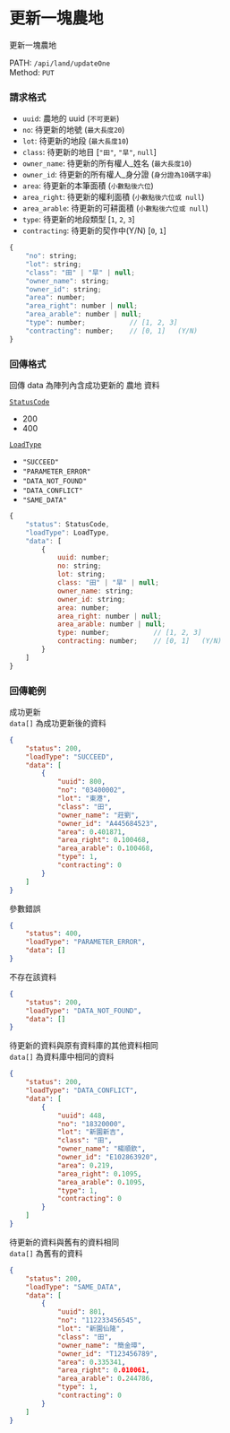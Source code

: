 # 更新一塊農地

更新一塊農地

PATH: `/api/land/updateOne`  
Method: `PUT`


### 請求格式
* `uuid`: 農地的 uuid (`不可更新`)
* `no`: 待更新的地號        (`最大長度20`)
* `lot`: 待更新的地段       (`最大長度10`)
* `class`: 待更新的地目                 [`"田"`, `"旱"`, `null`]
* `owner_name`: 待更新的所有權人_姓名   (`最大長度10`)
* `owner_id`: 待更新的所有權人_身分證   (`身分證為10碼字串`)
* `area`: 待更新的本筆面積              (`小數點後六位`)
* `area_right`: 待更新的權利面積        (`小數點後六位或 null`)
* `area_arable`: 待更新的可耕面積       (`小數點後六位或 null`)
* `type`: 待更新的地段類型              [`1`, `2`, `3`]
* `contracting`: 待更新的契作中(Y/N)    [`0`, `1`]

```js
{
    "no": string;
    "lot": string;
    "class": "田" | "旱" | null;
    "owner_name": string;
    "owner_id": string;
    "area": number;
    "area_right": number | null;
    "area_arable": number | null;
    "type": number;           // [1, 2, 3]
    "contracting": number;    // [0, 1]   (Y/N)
}
```

### 回傳格式

回傳 data 為陣列內含成功更新的 農地 資料  

[`StatusCode`](../types.md#statuscode)  
* 200
* 400

[`LoadType`](../types.md#loadtype)  
* `"SUCCEED"`
* `"PARAMETER_ERROR"`
* `"DATA_NOT_FOUND"`
* `"DATA_CONFLICT"`
* `"SAME_DATA"`

```js
{
    "status": StatusCode,
    "loadType": LoadType,
    "data": [
        {
            uuid: number;
            no: string;
            lot: string;
            class: "田" | "旱" | null;
            owner_name: string;
            owner_id: string;
            area: number;
            area_right: number | null;
            area_arable: number | null;
            type: number;           // [1, 2, 3]
            contracting: number;    // [0, 1]   (Y/N)
        }
    ]
}
```

### 回傳範例
成功更新  
`data[]` 為成功更新後的資料  
```json
{
    "status": 200,
    "loadType": "SUCCEED",
    "data": [
        {
            "uuid": 800,
            "no": "03400002",
            "lot": "東港",
            "class": "田",
            "owner_name": "莊劉",
            "owner_id": "A445684523",
            "area": 0.401871,
            "area_right": 0.100468,
            "area_arable": 0.100468,
            "type": 1,
            "contracting": 0
        }
    ]
}
```

參數錯誤
```json
{
    "status": 400,
    "loadType": "PARAMETER_ERROR",
    "data": []
}
```

不存在該資料
```json
{
    "status": 200,
    "loadType": "DATA_NOT_FOUND",
    "data": []
}
```

待更新的資料與原有資料庫的其他資料相同  
`data[]` 為資料庫中相同的資料
```json
{
    "status": 200,
    "loadType": "DATA_CONFLICT",
    "data": [
        {
            "uuid": 448,
            "no": "18320000",
            "lot": "新園新吉",
            "class": "田",
            "owner_name": "楊順欽",
            "owner_id": "E102863920",
            "area": 0.219,
            "area_right": 0.1095,
            "area_arable": 0.1095,
            "type": 1,
            "contracting": 0
        }
    ]
}
```

待更新的資料與舊有的資料相同  
`data[]` 為舊有的資料
```json
{
    "status": 200,
    "loadType": "SAME_DATA",
    "data": [
        {
            "uuid": 801,
            "no": "112233456545",
            "lot": "新園仙隆",
            "class": "田",
            "owner_name": "簡金璋",
            "owner_id": "T123456789",
            "area": 0.335341,
            "area_right": 0.010061,
            "area_arable": 0.244786,
            "type": 1,
            "contracting": 0
        }
    ]
}
```